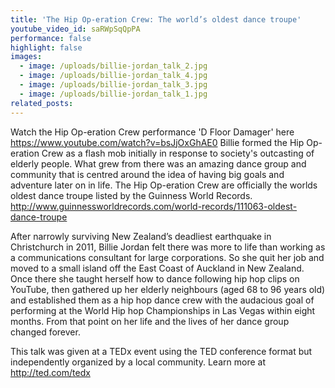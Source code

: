 ```yaml
---
title: 'The Hip Op-eration Crew: The world’s oldest dance troupe'
youtube_video_id: saRWpSqQpPA
performance: false
highlight: false
images:
  - image: /uploads/billie-jordan_talk_2.jpg
  - image: /uploads/billie-jordan_talk_4.jpg
  - image: /uploads/billie-jordan_talk_3.jpg
  - image: /uploads/billie-jordan_talk_1.jpg
related_posts:
---
```


Watch the Hip Op-eration Crew performance 'D Floor Damager' here https://www.youtube.com/watch?v=bsJjOxGhAE0 Billie formed the Hip Op-eration Crew as a flash mob initially in response to society's outcasting of elderly people. What grew from there was an amazing dance group and community that is centred around the idea of having big goals and  adventure later on in life. The Hip Op-eration Crew are officially the worlds oldest dance troupe listed by the Guinness World Records. http://www.guinnessworldrecords.com/world-records/111063-oldest-dance-troupe

After narrowly surviving New Zealand’s deadliest earthquake in Christchurch in 2011, Billie Jordan felt there was more to life than working as a communications consultant for large corporations. So she quit her job and moved to a small island off the East Coast of Auckland in New Zealand. Once there she taught herself how to dance following hip hop clips on YouTube, then gathered up her elderly neighbours (aged 68 to 96 years old) and established them as a hip hop dance crew with the audacious goal of performing at the World Hip hop Championships in Las Vegas within eight months. From that point on her life and the lives of her dance group changed forever.

This talk was given at a TEDx event using the TED conference format but independently organized by a local community. Learn more at http://ted.com/tedx